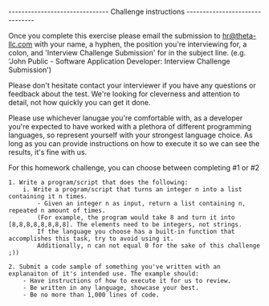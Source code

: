 ------------------------------- Challenge instructions -------------------------------

Once you complete this exercise please email the submission to hr@theta-llc.com with your name, a hyphen, the position you're interviewing for, a colon, and 'Interview Challenge Submission' for in  the subject line. (e.g. 'John Public - Software Application Developer: Interview Challenge Submission') 

Please don't hesitate contact your interviewer if you have any questions or feedback about the test. We're looking for cleverness and attention to detail, not how quickly you can get it done.

Please use whichever lanugae you're comfortable with, as a developer you're expected to have worked with a plethora of different programming languages, so represent yourself with your strongest language choice. As long as you can provide instructions on how to execute it so we can see the results, it's fine with us.

For this homework challenge, you can choose between completing #1 or #2

    1. Write a program/script that does the following:
        i. Write a program/script that turns an integer n into a list containing it n times.
            - Given an integer n as input, return a list containing n, repeated n amount of times. 
            (For example, the program would take 8 and turn it into [8,8,8,8,8,8,8,8]. The elements need to be integers, not strings. 
            If the language you choose has a built-in function that accomplishes this task, try to avoid using it. 
            Additionally, n can not equal 0 for the sake of this challenge ;))
        
    2. Submit a code sample of something you've written with an explanaiton of it's intended use. The example should:
        - Have instructions of how to execute it for us to review.
        - Be written in any language, showcase your best.
        - Be no more than 1,000 lines of code.